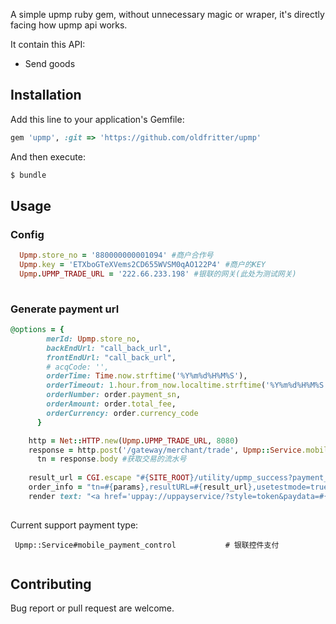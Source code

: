 
A simple upmp ruby gem, without unnecessary magic or wraper, it's directly facing how upmp api works.

It contain this API:

* Send goods


## Installation

Add this line to your application's Gemfile:


```ruby
gem 'upmp', :git => 'https://github.com/oldfritter/upmp'
```

And then execute:

```sh
$ bundle
```

## Usage

### Config

```ruby
  Upmp.store_no = '880000000001094' #商户合作号
  Upmp.key = 'ETXboGTeXVems2CD655WVSM0qAO122P4' #商户的KEY
  Upmp.UPMP_TRADE_URL = '222.66.233.198' #银联的网关(此处为测试网关)
	
```

### Generate payment url

```ruby
@options = {
        merId: Upmp.store_no,
        backEndUrl: "call_back_url",
        frontEndUrl: "call_back_url",
        # acqCode: '',
        orderTime: Time.now.strftime('%Y%m%d%H%M%S'),
        orderTimeout: 1.hour.from_now.localtime.strftime('%Y%m%d%H%M%S'),
        orderNumber: order.payment_sn,
        orderAmount: order.total_fee,
        orderCurrency: order.currency_code
      }

    http = Net::HTTP.new(Upmp.UPMP_TRADE_URL, 8080)
    response = http.post('/gateway/merchant/trade', Upmp::Service.mobile_payment_control(@option))
	  tn = response.body #获取交易的流水号
	  
    result_url = CGI.escape "#{SITE_ROOT}/utility/upmp_success?payment_sn=#{payment_sn}&result="
    order_info = "tn=#{params},resultURL=#{result_url},usetestmode=true"
    render text: "<a href='uppay://uppayservice/?style=token&paydata=#{CGI.escape(Base64.encode64(order_info))}'><img src='/assets/yinlian.jpg' alt='银联手机支付' style='width: 300px; height: 200px;'/></a>".html_safe #返回一个跳转页面,点击银联的图标以启动银联的app
	  
```


Current support payment type:
```
 Upmp::Service#mobile_payment_control        	# 银联控件支付
 
```

## Contributing

Bug report or pull request are welcome.